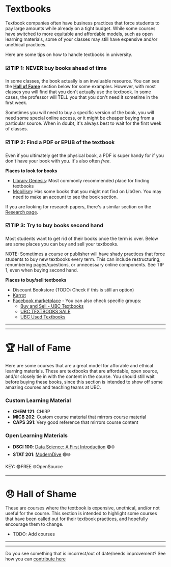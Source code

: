 # Textbooks

Textbook companies often have business practices that force students to pay large amounts while already on a tight budget. While some courses have switched to more equitable and affordable models, such as open learning materials, some of your classes may still have expensive and/or unethical practices.

Here are some tips on how to handle textbooks in university.

### ☑️ TIP 1: NEVER buy books ahead of time

In some classes, the book actually is an invaluable resource. You can see the **[Hall of Fame](https://communityubc.github.io/ubcwiki/academics/classes/textbooks.html#-hall-of-fame)** section below for some examples. However, with most classes you will find that you don't actually use the textbook. In some cases, the professor will TELL you that you don't need it sometime in the first week.

Sometimes you will need to buy a specific version of the book, you will need some special online access, or it might be cheaper buying from a particular source. When in doubt, it's always best to wait for the first week of classes.

### ☑️ TIP 2: Find a PDF or EPUB of the textbook

Even if you ultimately get the physical book, a PDF is super handy for if you don't have your book with you. It's also often *free*.

**Places to look for books**
* [Library Genesis](https://libgen.is/): Most commonly recommended place for finding textbooks
* [Mobilism](https://forum.mobilism.org/viewforum.php): Has some books that you might not find on LibGen. You may need to make an account to see the book section.

If you are looking for research papers, there's a similar section on the [Research page](../research.md).

### ☑️ TIP 3: Try to buy books second hand

Most students want to get rid of their books once the term is over. Below are some places you can buy and sell your textbooks.

NOTE: Sometimes a course or publisher will have shady practices that force students to buy new textbooks every term. This can include restructuring, renumbering pages/questions, or unnecessary online components. See TIP 1, even when buying second hand.

**Places to buy/sell textbooks**
* Discount Bookstore (TODO: Check if this is still an option)
* [Karrot](https://ca.karrotmarket.com/?in=vancouver-11031)
* [Facebook marketplace](https://www.facebook.com/marketplace/) - You can also check specific groups:
  - [Buy and Sell - UBC Textbooks](https://www.facebook.com/groups/234720869933130/)
  - [UBC TEXTBOOKS SALE](https://www.facebook.com/groups/150847275006201/)
  - [UBC Used Textbooks](https://www.facebook.com/groups/ubc.textbook.4.sale/)



---
---

# 🏆 Hall of Fame

Here are some courses that are a great model for afforable and ethical learning materials. These are textbooks that are affordable, open source, and/or closely tie in with the content in the course. You should still wait before buying these books, since this section is intended to show off some amazing courses and teaching teams at UBC.

### Custom Learning Material

* **CHEM 121**: CHIRP
* **MICB 202**: Custom course material that mirrors course material
* **CAPS 391**: Very good reference that mirrors course content

### Open Learning Materials

* **DSCI 100**: [Data Science: A First Introduction](https://ubc-dsci.github.io/dsci-100-student/README.html) 🟢🌐
* **STAT 201**: [ModernDive](https://moderndive.com/]https://moderndive.com/) 🟢🌐

KEY:   🟢FREE 🌐OpenSource

---

# 😞 Hall of Shame

These are courses where the textbook is expensive, unethical, and/or not useful for the course. This section is intended to highlight some courses that have been called out for their textbook practices, and hopefully encourage them to change.

* TODO: Add courses

---
---
Do you see something that is incorrect/out of date/needs improvement? See how you can [contribute here](https://communityubc.github.io/ubcwiki/index.html#contributing)